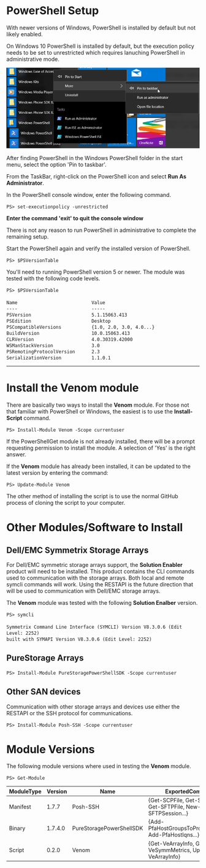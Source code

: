 # PowerShell Setup
With newer versions of Windows, PowerShell is installed by default but not likely enabled.

On Windows 10 PowerShell is installed by default, but the execution policy needs to be set to unrestricted which requires lanuching PowerShell in administrative mode.

[![PowerShellSetup](images/PowerShell-Setup.png)](images/PowerShell-Setup.png)

After finding PowerShell in the Windows PowerShell folder in the start menu, select the option 'Pin to taskbar'.

From the TaskBar, right-click on the PowerShell icon and select **Run As Administrator**.

In the PowerShell console window, enter the following command.

    PS> set-executionpolicy -unrestricted

**Enter the command 'exit' to quit the console window**

There is not any reason to run PowerShell in administrative to complete the remaining setup.

Start the PowerShell again and verify the installed version of PowerShell.

    PS> $PSVersionTable

You'll need to running PowerShell version 5 or newer. The module was tested with the following code levels.
    
    PS> $PSVersionTable

    Name                           Value
    ----                           -----
    PSVersion                      5.1.15063.413
    PSEdition                      Desktop
    PSCompatibleVersions           {1.0, 2.0, 3.0, 4.0...}
    BuildVersion                   10.0.15063.413
    CLRVersion                     4.0.30319.42000
    WSManStackVersion              3.0  
    PSRemotingProtocolVersion      2.3
    SerializationVersion           1.1.0.1

***
# Install the Venom module

There are basically two ways to install the **Venom** module.  For those not that familiar with PowerShell or Windows, the easiest is to use the **Install-Script** command.

    PS> Install-Module Venom -Scope currentuser

If the PowerShellGet module is not already installed, there will be a prompt requesting permission to install the module. A selection of 'Yes' is the right answer.

If the **Venom** module has already been installed, it can be updated to the latest version by entering the command:

    PS> Update-Module Venom

The other method of installing the script is to use the normal GitHub process of cloning the script to your computer.

# Other Modules/Software to Install

## Dell/EMC Symmetrix Storage Arrays

For Dell/EMC symmetric storage arrays support, the **Solution Enabler** product will need to be installed. This product contains the CLI commands used to communication with the storage arrays. Both local and remote symcli commands will work. Using the RESTAPI is the future direction that will be used to communication with Dell/EMC storage arrays.

The **Venom** module was tested with the following **Solution Enalber** version.

    PS> symcli
    
    Symmetrix Command Line Interface (SYMCLI) Version V8.3.0.6 (Edit Level: 2252)
    built with SYMAPI Version V8.3.0.6 (Edit Level: 2252)

## PureStorage Arrays

    PS> Install-Module PureStoragePowerShellSDK -Scope currentuser

## Other SAN devices

Communication with other storage arrays and devices use either the RESTAPI or the SSH protocol for communications.

    PS> Install-Module Posh-SSH -Scope currentuser

# Module Versions

The following module versions where used in testing the **Venom** module.

    PS> Get-Module

ModuleType | Version | Name | ExportedCommands
---------- | ------- | ---- | ----------------
Manifest | 1.7.7 | Posh-SSH | {Get-SCPFile, Get-SCPFolder, Get-SFTPFile, New-SFTPSession...} 
Binary | 1.7.4.0 | PureStoragePowerShellSDK | {Add-PfaHostGroupsToProtectionGroup, Add-PfaHostIqns...} 
Script | 0.2.0 | Venom | {Get-VeArrayInfo, Get-VeSymmMetrics, Update-VeArrayInfo}


